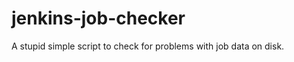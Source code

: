 jenkins-job-checker
===================

A stupid simple script to check for problems with job data on disk.

